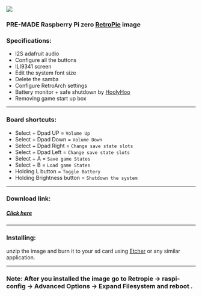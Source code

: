 ![](https://raw.githubusercontent.com/Gameboypi/SPW/master/images/retropie.png)
### PRE-MADE Raspberry Pi zero [RetroPie](https://retropie.org.uk/) image
 
### Specifications:
- I2S adafruit audio
- Configure all the buttons
- ILI9341 screen
- Edit the system font size 
- Delete the samba 
- Configure RetroArch settings
- Battery monitor + safe shutdown by [HoolyHoo](https://github.com/HoolyHoo/Mintybatterymonitor)
- Removing game start up box

-----

### Board shortcuts:

- Select + Dpad UP = `Volume Up`
- Select + Dpad Down = `Volume Down`
- Select + Dpad Right = `Change save state slots`
- Select + Dpad Left = `Change save state slots`
- Select + A = `Save game States`
- Select + B = `Load game States`
- Holding L button = `Toggle Battery`
- Holding Brightness button = `Shutdown the system`

-----

### Download link:
##### [Click here](https://www.mediafire.com/file/nraf0f8q0h4alni/SPW_v1.zip)

-----

### Installing:
unzip the image and burn it to your sd card using [Etcher](https://etcher.io/) or any similar application.

-----

### Note: After you installed the image go to Retropie -> raspi-config -> Advanced Options -> Expand Filesystem and reboot . 

